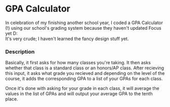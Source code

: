 # GPA Calculator
In celebration of my finishing another school year, I coded a GPA Calculator (!) using our school's grading system because they haven't 
updated Focus yet D:  
It's very crude; I haven't learned the fancy design stuff yet. 

### Description
Basically, it first asks for how many classes you're taking. It then asks whether that class is a standard class or an honors/AP class. 
After recieving this input, it asks what grade you recieved and depending on the level of the course, it adds the corresponding GPA to 
a list of your GPAs for each class. 

Once it's done with asking for your grade in each class, it will average the values in the list of GPAs and will output your average GPA
to the tenth place.
